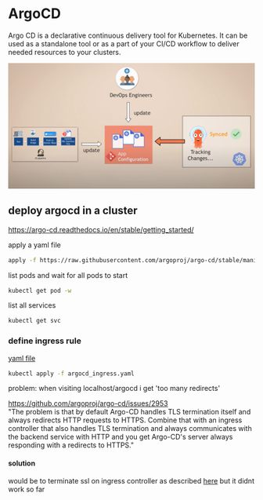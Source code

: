 # ArgoCD 

Argo CD is a declarative continuous delivery tool for Kubernetes. It can be used as a standalone tool or as a part of your CI/CD workflow to deliver needed resources to your clusters.

<img src="../img/argocd.png">

## deploy argocd in a cluster
https://argo-cd.readthedocs.io/en/stable/getting_started/

apply a yaml file
```bash
apply -f https://raw.githubusercontent.com/argoproj/argo-cd/stable/manifests/core-install.yaml
```

list pods and wait for all pods to start
```bash
kubectl get pod -w
```

list all services
```bash
kubectl get svc
```

### define ingress rule

[yaml file](../argocd_ingress.yaml)

```bash
kubectl apply -f argocd_ingress.yaml
```

problem: when visiting localhost/argocd i get 'too many redirects'

https://github.com/argoproj/argo-cd/issues/2953 <br>
"The problem is that by default Argo-CD handles TLS termination itself and always redirects HTTP requests to HTTPS. Combine that with an ingress controller that also handles TLS termination and always communicates with the backend service with HTTP and you get Argo-CD's server always responding with a redirects to HTTPS."

#### solution

would be to terminate ssl on ingress controller as described [here](https://argo-cd.readthedocs.io/en/stable/operator-manual/ingress/#option-2-multiple-ingress-objects-and-hosts) but it didnt work so far